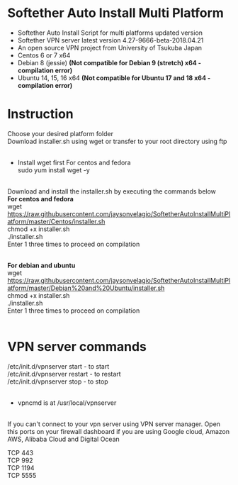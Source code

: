 # Softether Auto Install Multi Platform<br />
* Softether Auto Install Script for multi platforms updated version<br />
* Softether VPN server latest version 4.27-9666-beta-2018.04.21
* An open source VPN project from University of Tsukuba Japan<br />
* Centos 6 or 7 x64
* Debian 8 (jessie) <b>(Not compatible for Debian 9 (stretch) x64 - compilation error)</b>
* Ubuntu 14, 15, 16 x64 <b>(Not compatible for Ubuntu 17 and 18 x64 - compilation error)</b>
# Instruction<br />
Choose your desired platform folder<br />
Download installer.sh using wget or transfer to your root directory using ftp<br /><br />

* Install wget first For centos and fedora<br />
sudo yum install wget -y<br /><br /></b>

Download and install the installer.sh by executing the commands below<br />
<b>For centos and fedora</b><br />
wget https://raw.githubusercontent.com/jaysonvelagio/SoftetherAutoInstallMultiPlatform/master/Centos/installer.sh<br />
chmod +x installer.sh<br />
./installer.sh<br />
Enter 1 three times to proceed on compilation<br /><br />

<b>For debian and ubuntu</b><br />
wget https://raw.githubusercontent.com/jaysonvelagio/SoftetherAutoInstallMultiPlatform/master/Debian%20and%20Ubuntu/installer.sh<br />
chmod +x installer.sh<br />
./installer.sh<br /></b>
Enter 1 three times to proceed on compilation<br /><br />

# VPN server commands<br />
/etc/init.d/vpnserver start - to start<br />
/etc/init.d/vpnserver restart - to restart<br />
/etc/init.d/vpnserver stop - to stop<br /><br />

* vpncmd is at /usr/local/vpnserver<br /><br />

If you can't connect to your vpn server using VPN server manager. Open this ports on your firewall dashboard if you are using Google cloud, Amazon AWS, Alibaba Cloud and Digital Ocean<br />

TCP 443<br />
TCP 992<br />
TCP 1194<br />
TCP 5555<br />

